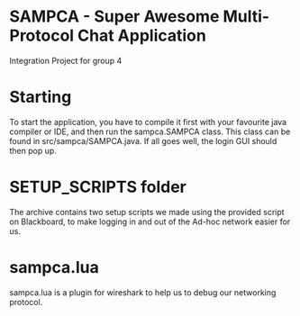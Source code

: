 SAMPCA - Super Awesome Multi-Protocol Chat Application
==================

Integration Project for group 4

Starting
==================

To start the application, you have to compile it first with your favourite java compiler or IDE, and then run the sampca.SAMPCA class. This class can be found in src/sampca/SAMPCA.java. If all goes well, the login GUI should then pop up.

SETUP_SCRIPTS folder
==================
The archive contains two setup scripts we made using the provided script on Blackboard, to make logging in and out of the Ad-hoc network easier for us.

sampca.lua
==================
sampca.lua is a plugin for wireshark to help us to debug our networking protocol.
